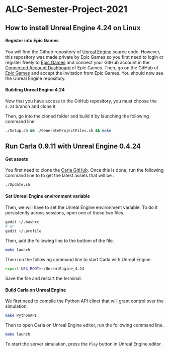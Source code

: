 # ALC-Semester-Project-2021

## How to install Unreal Engine 4.24 on Linux

#### Register into Epic Games

You will find the Github repository of [Unreal Engine](https://github.com/EpicGames/UnrealEngine) source code. However, this repository was made private by Epic Games so you first need to login or register freely to [Epic Games](https://www.epicgames.com/id/login) and connect your GitHub account in the [Connected Account Dashboard](https://www.epicgames.com/account/connections#accounts) of Epic Games. Then, go on the GitHub of [Epic Games](https://github.com/EpicGames) and accept the invitation from Epic Games. You should now see the Unreal Engine repository.

#### Building Unreal Engine 4.24

Now that you have access to the GitHub repository, you must choose the ```4.24``` branch and clone it. 

Then, go into the cloned folder and build it by launching the following command line.
```bash
./Setup.sh && ./GenerateProjectFiles.sh && make
```

## Run Carla 0.9.11 with Unreal Engine 0.4.24

#### Get assets

You first need to clone the [Carla GitHub](https://github.com/carla-simulator/carla). Once this is done, run the following command line to to get the latest assets that will be .
```bash
./Update.sh
```

#### Set Unreal Engine environment variable

Then, we will have to set the Unreal Engine environment variable. To do it persistently across sessions, open one of those two files.
```bash
gedit ~/.bashrc
# or
gedit ~/.profile
```

Then, add the following line to the bottom of the file.
```bash
make launch
```

Then run the following command line to start Carla with Unreal Engine.
```bash
export UE4_ROOT=~/UnrealEngine_4.24
```

Save the file and restart the terminal. 

#### Build Carla on Unreal Engine

We first need to compile the Python API clinet that will grant control over the simulation.
```bash
make PythonAPI
```

Then to open Carla on Unreal Engine editor, run the following command line.
```bash
make launch
```

To start the server simulation, press the ```Play``` button in Unreal Engine editor.
